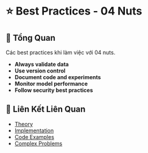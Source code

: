 # ⭐ Best Practices - 04 Nuts

## 🎯 Tổng Quan

Các best practices khi làm việc với 04 nuts.

- **Always validate data**
- **Use version control**
- **Document code and experiments**
- **Monitor model performance**
- **Follow security best practices**

## 🔗 Liên Kết Liên Quan

- [Theory](./THEORY_04_nuts.md)
- [Implementation](./IMPLEMENTATION_04_nuts.md)
- [Code Examples](./CODE_EXAMPLES_04_nuts.md)
- [Complex Problems](./COMPLEX_PROBLEMS.md)
